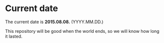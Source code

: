 # Current date

The current date is **2015.08.08.** (YYYY.MM.DD.)

This repository will be good when the world ends, so we will know how long it lasted.